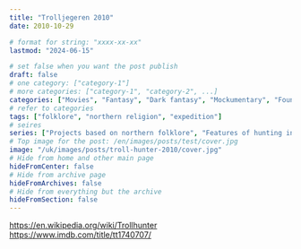 ```yaml
---
title: "Trolljegeren 2010"
date: 2010-10-29

# format for string: "xxxx-xx-xx"
lastmod: "2024-06-15"

# set false when you want the post publish
draft: false
# one category: ["category-1"]
# more categories: ["category-1", "category-2", ...]
categories: ["Movies", "Fantasy", "Dark fantasy", "Mockumentary", "Found footage", "Thriller"]
# refer to categories
tags: ["folklore", "northern religion", "expedition"]
# seires
series: ["Projects based on northern folklore", "Features of hunting in the world of horror"]
# Top image for the post: /en/images/posts/test/cover.jpg
image: "/uk/images/posts/troll-hunter-2010/cover.jpg"
# Hide from home and other main page
hideFromCenter: false
# Hide from archive page
hideFromArchives: false
# Hide from everything but the archive
hideFromSection: false
---
```

https://en.wikipedia.org/wiki/Trollhunter
https://www.imdb.com/title/tt1740707/
<!--more-->